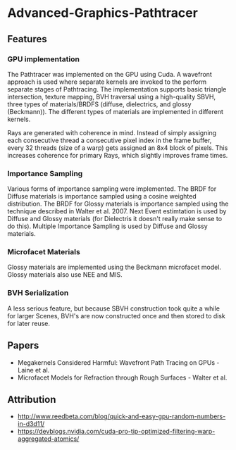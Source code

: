 # Advanced-Graphics-Pathtracer

## Features

### GPU implementation
The Pathtracer was implemented on the GPU using Cuda. A wavefront approach is used where separate kernels are invoked to the perform separate stages of Pathtracing.
The implementation supports basic triangle intersection, texture mapping, BVH traversal using a high-quality SBVH, three types of materials/BRDFS (diffuse, dielectrics, and glossy (Beckmann)).
The different types of materials are implemented in different kernels.

Rays are generated with coherence in mind. Instead of simply assigning each consecutive thread a consecutive pixel index in the frame buffer, every 32 threads (size of a warp) gets assigned an 8x4 block of pixels. This increases coherence for primary Rays, which slightly improves frame times.

### Importance Sampling
Various forms of importance sampling were implemented.
The BRDF for Diffuse materials is importance sampled using a cosine weighted distribution. 
The BRDF for Glossy materials is importance sampled using the technique described in Walter et al. 2007.
Next Event estimtation is used by Diffuse and Glossy materials (for Dielectris it doesn't really make sense to do this). 
Multiple Importance Sampling is used by Diffuse and Glossy materials.

### Microfacet Materials
Glossy materials are implemented using the Beckmann microfacet model.
Glossy materials also use NEE and MIS.

### BVH Serialization
A less serious feature, but because SBVH construction took quite a while for larger Scenes, BVH's are now constructed once and then stored to disk for later reuse.

## Papers
- Megakernels Considered Harmful: Wavefront Path Tracing on GPUs - Laine et al.
- Microfacet Models for Refraction through Rough Surfaces - Walter et al.

## Attribution
- http://www.reedbeta.com/blog/quick-and-easy-gpu-random-numbers-in-d3d11/
- https://devblogs.nvidia.com/cuda-pro-tip-optimized-filtering-warp-aggregated-atomics/
